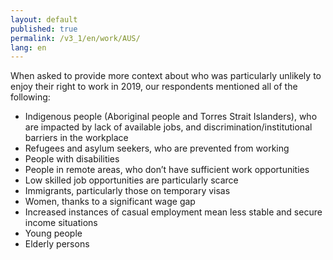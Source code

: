 ```yaml
---
layout: default
published: true
permalink: /v3_1/en/work/AUS/
lang: en
---
```

When asked to provide more context about who was particularly unlikely to enjoy their right to work in 2019, our respondents mentioned all of the following:  

- Indigenous people (Aboriginal people and Torres Strait Islanders), who are impacted by lack of available jobs, and discrimination/institutional barriers in the workplace 
- Refugees and asylum seekers, who are prevented from working 
- People with disabilities 
- People in remote areas, who don’t have sufficient work opportunities
- Low skilled job opportunities are particularly scarce 
- Immigrants, particularly those on temporary visas 
- Women, thanks to a significant wage gap 
- Increased instances of casual employment mean less stable and secure income situations 
- Young people 
- Elderly persons
